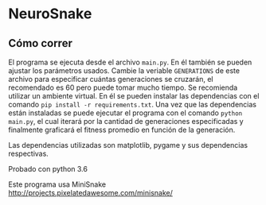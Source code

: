 # NeuroSnake

## Cómo correr
El programa se ejecuta desde el archivo ```main.py```. En él también se pueden ajustar los parámetros usados. Cambie la veriable ```GENERATIONS``` de este archivo para especificar cuántas generaciones se cruzarán, el recomendado es 60 pero puede tomar mucho tiempo.
Se recomienda utilizar un ambiente virtual. En él se pueden instalar las dependencias con el comando ```pip install -r requirements.txt```.
Una vez que las dependencias están instaladas se puede ejecutar el programa con el comando ```python main.py```, el cual iterará por la cantidad de generaciones especificadas y finalmente graficará el fitness promedio en función de la generación.

Las dependencias utilizadas son matplotlib, pygame y sus dependencias respectivas.

Probado con python 3.6

Este programa usa MiniSnake http://projects.pixelatedawesome.com/minisnake/
